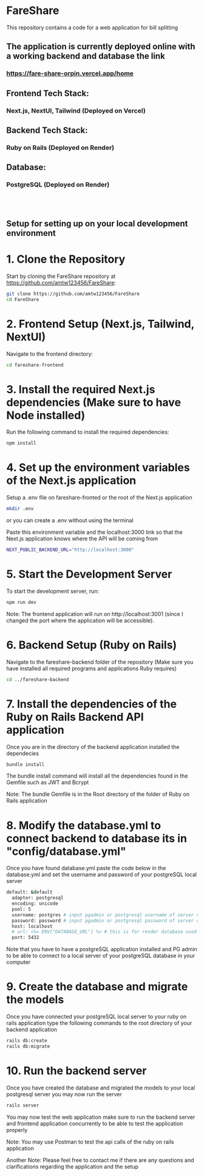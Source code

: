 # FareShare
This repository contains a code for a web application for bill splitting

## The application is currently deployed online with a working backend and database the link 
### https://fare-share-orpin.vercel.app/home

## Frontend Tech Stack:
### Next.js, NextUI, Tailwind (Deployed on Vercel)
## Backend Tech Stack:
### Ruby on Rails (Deployed on Render)
## Database:
### PostgreSQL (Deployed on Render)

<br />
<br />

## Setup for setting up on your local development environment

# 1. Clone the Repository
Start by cloning the FareShare repository at https://github.com/amtw123456/FareShare:

```bash
git clone https://github.com/amtw123456/FareShare
cd FareShare
```

# 2. Frontend Setup (Next.js, Tailwind, NextUI)
Navigate to the frontend directory:

```bash
cd fareshare-frontend
```

# 3. Install the required Next.js dependencies (Make sure to have Node installed)
Run the following command to install the required dependencies:

```bash
npm install
```

# 4. Set up the environment variables of the Next.js application
Setup a .env file on fareshare-fronted or the root of the Next.js application

```bash
mkdir .env
```

or you can create a .env without using the terminal


Paste this environment variable and the localhost:3000 link so that the Next.js application knows where the API will be coming from

```bash
NEXT_PUBLIC_BACKEND_URL="http://localhost:3000"
```


# 5. Start the Development Server
To start the development server, run:

```bash
npm run dev
```

Note: The frontend application will run on http://localhost:3001 (since I changed the port where the application will be accessible).


# 6. Backend Setup (Ruby on Rails)
Navigate to the fareshare-backend folder of the repository (Make sure you have installed all required programs and applications Ruby requires)

```bash
cd ../fareshare-backend
```

# 7. Install the dependencies of the Ruby on Rails Backend API application 
Once you are in the directory of the backend application installed the dependecies 

```bash
bundle install
```

The bundle install command will install all the dependencies found in the Gemfile such as JWT and Bcrypt

Note: The bundle Gemfile is in the Root directory of the folder of Ruby on Rails application

# 8. Modify the database.yml to connect backend to database its in "config/database.yml"
Once you have found database.yml paste the code below in the database.yml and set the username and password of your postgreSQL local server 

```bash
default: &default
  adapter: postgresql
  encoding: unicode
  pool: 5
  username: postgres # input pgadmin or postgresql username of server database
  password: password # input pgadmin or postgresql password of server database
  host: localhost
  # url: <%= ENV["DATABASE_URL"] %> # this is for render database used .env this is when we will use an online postgresql database
  port: 5432
```

Note that you have to have a postgreSQL application installed and PG admin to be able to connect to a local server of your postgreSQL database in your computer

# 9. Create the database and migrate the models
Once you have connected your postgreSQL local server to your ruby on rails application type the following commands to the root directory of your backend application

```bash
rails db:create
rails db:migrate
```

# 10. Run the backend server
Once you have created the database and migrated the models to your local postgresql server you may now run the server

```bash
rails server
```

You may now test the web application make sure to run the backend server and frontend application concurrently to be able to test the application properly

Note: You may use Postman to test the api calls of the ruby on rails application

Another Note: Please feel free to contact me if there are any questions and clarifications regarding the application and the setup




